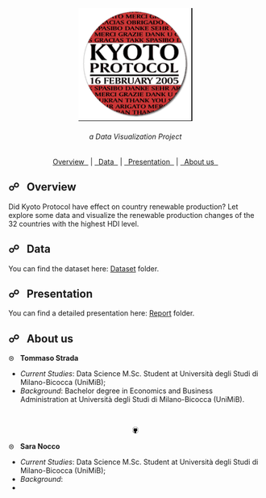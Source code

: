 <p align="center">
  <img src="bokeh-app/data/KyotoProtocol.png" width="45%">
</p>
  <h6 align="center">a Data Visualization Project</h6>
<p align="center">
  <a href="#overview">Overview &nbsp;</a> |
  <a href="#data">&nbsp; Data &nbsp;</a> |
  <a href="#presentation">&nbsp; Presentation &nbsp;</a> |
  <a href="#aboutus">&nbsp; About us &nbsp;</a>
</p>

<a name="overview"></a>
## &#9741; &nbsp; Overview
Did Kyoto Protocol have effect on country renewable production?
Let explore some data and visualize the renewable production changes of the 32 countries with the highest HDI level. 

<a name="data"></a>
## &#9741; &nbsp; Data
You can find the dataset here: <a href="https://github.com/TStrada/Data-Management/tree/main/bokeh-app/data">Dataset</a> folder.<br> 

<a name="presentation"></a>
## &#9741; &nbsp; Presentation 
You can find a detailed presentation here: <a href="https://github.com/TStrada/Dataviz/blob/fe7bdf319860d4bf5ff1d0b5ad775339ef9fdcd6/DATAVIZ.pptx">Report</a> folder.<br>


<a name="aboutus"></a>
## &#9741; &nbsp; About us

&#8860; &nbsp; **Tommaso Strada** 

- *Current Studies*: Data Science M.Sc. Student at Università degli Studi di Milano-Bicocca (UniMiB);
- *Background*: Bachelor degree in Economics and Business Administration at Università degli Studi di Milano-Bicocca (UniMiB).
<br>

<p align = "center">
  <a href = "https://github.com/TStrada"><img src="https://github.com/TStrada/TStrada/blob/main/GitHub_image.png" width = "2.5%"></a>
</p>

&#8860; &nbsp; **Sara Nocco**

- *Current Studies*: Data Science M.Sc. Student at Università degli Studi di Milano-Bicocca (UniMiB);
- *Background*: 
- <br>

<p align = "center">
<!--   <a href = "https linkedin"><img src="link sub directory image linkedin " width = "2.3%"></a> -->
</p>

